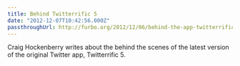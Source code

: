 ```yaml
---
title: Behind Twitterrific 5
date: "2012-12-07T10:42:56.000Z"
passthroughUrl: http://furbo.org/2012/12/06/behind-the-app-twitterrific-5/
---
```


Craig Hockenberry writes about the behind the scenes of the latest version of the original Twitter app, Twitterrific 5.